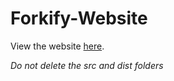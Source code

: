 # Forkify-Website

View the website [here](https://justpanthering.github.io/forkify/).

*Do not delete the src and dist folders*
